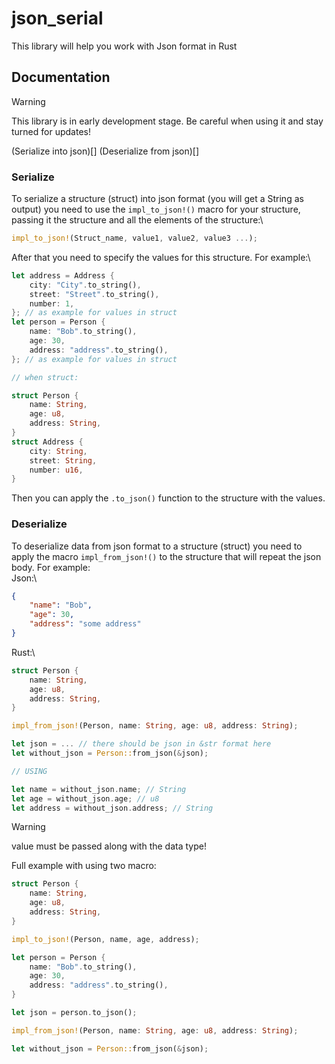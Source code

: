 # json_serial
This library will help you work with Json format in Rust

## Documentation

> [!WARNING]
> This library is in early development stage. Be careful when using it and stay turned for updates!

(Serialize into json)[]
(Deserialize from json)[]

### Serialize

To serialize a structure (struct) into json format (you will get a String as output) you need to use the ```impl_to_json!()``` macro for your structure, passing it the structure and all the elements of the structure:\
```Rust
impl_to_json!(Struct_name, value1, value2, value3 ...);
```
After that you need to specify the values for this structure. For example:\
```Rust
let address = Address {
    city: "City".to_string(),
    street: "Street".to_string(),
    number: 1,
}; // as example for values in struct
let person = Person {
    name: "Bob".to_string(),
    age: 30,
    address: "address".to_string(),
}; // as example for values in struct

// when struct:

struct Person {
	name: String,
	age: u8,
	address: String,
}
struct Address {
	city: String,
	street: String,
	number: u16,
}
``` 
Then you can apply the ```.to_json()``` function to the structure with the values.

### Deserialize

To deserialize data from json format to a structure (struct) you need to apply the macro ```impl_from_json!()``` to the structure that will repeat the json body. For example:\
Json:\
```Json
{
	"name": "Bob",
	"age": 30,
	"address": "some address"
}
```
Rust:\
```Rust
struct Person {
	name: String,
	age: u8,
	address: String,
}

impl_from_json!(Person, name: String, age: u8, address: String);

let json = ... // there should be json in &str format here
let without_json = Person::from_json(&json);

// USING

let name = without_json.name; // String
let age = without_json.age; // u8
let address = without_json.address; // String
```
> [!WARNING]
> value must be passed along with the data type!


Full example with using two macro:
```Rust
struct Person {
	name: String,
	age: u8,
	address: String,
}

impl_to_json!(Person, name, age, address);

let person = Person {
	name: "Bob".to_string(),
	age: 30,
	address: "address".to_string(),
}

let json = person.to_json();

impl_from_json!(Person, name: String, age: u8, address: String);

let without_json = Person::from_json(&json);
```